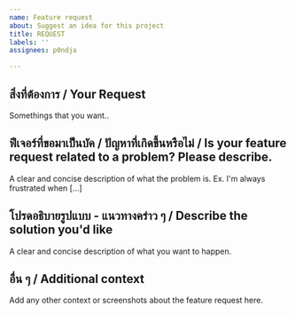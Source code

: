```yaml
---
name: Feature request
about: Suggest an idea for this project
title: REQUEST
labels: ''
assignees: p0ndja

---
```


## สิ่งที่ต้องการ / Your Request
Somethings that you want..

## ฟีเจอร์ที่ขอมาเป็นบัค / ปัญหาที่เกิดขึ้นหรือไม่ / Is your feature request related to a problem? Please describe.
A clear and concise description of what the problem is. Ex. I'm always frustrated when [...]

## โปรดอธิบายรูปแบบ - แนวทางคร่าว ๆ / Describe the solution you'd like
A clear and concise description of what you want to happen.

## อื่น ๆ / Additional context
Add any other context or screenshots about the feature request here.
